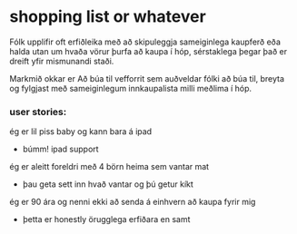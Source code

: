 # shopping list or whatever

Fólk upplifir oft erfiðleika með að skipuleggja sameiginlega kaupferð eða halda utan um hvaða vörur þurfa að kaupa í hóp, sérstaklega þegar það er dreift yfir mismunandi staði.

Markmið okkar er Að búa til vefforrit sem auðveldar fólki að búa til, breyta og fylgjast með sameiginlegum innkaupalista milli meðlima í hóp.


### user stories:

ég er lil piss baby og kann bara á ipad
- búmm! ipad support

ég er aleitt foreldri með 4 börn heima sem vantar mat
- þau geta sett inn hvað vantar og þú getur kíkt

ég er 90 ára og nenni ekki að senda á einhvern að kaupa fyrir mig
- þetta er honestly örugglega erfiðara en samt

